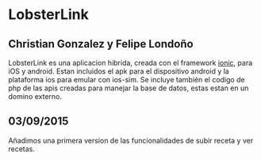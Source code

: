 # LobsterLink

## Christian Gonzalez y Felipe Londoño

LobsterLink es una aplicacion hibrida, creada con el framework [ionic](http://ionicframework.com/), para iOS y android.
Estan incluidos el apk para el dispositivo android y la plataforma ios para emular con ios-sim. Se incluye también el codigo de php de las apis creadas para manejar la base de datos, estas estan en un domino externo.

## 03/09/2015

Añadimos una primera version de las funcionalidades de subir receta y ver recetas.
